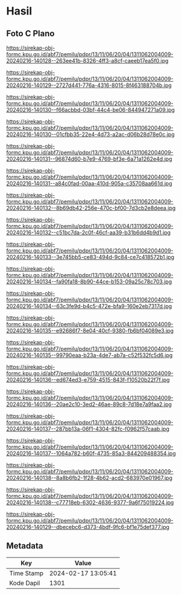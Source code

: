 # Hasil

## Foto C Plano

https://sirekap-obj-formc.kpu.go.id/abf7/pemilu/pdpr/13/11/06/20/04/1311062004009-20240216-140128--263ee41b-8326-4ff3-a8cf-caeeb17ea5f0.jpg

https://sirekap-obj-formc.kpu.go.id/abf7/pemilu/pdpr/13/11/06/20/04/1311062004009-20240216-140129--2727d441-776a-4316-8015-8f463188704b.jpg

https://sirekap-obj-formc.kpu.go.id/abf7/pemilu/pdpr/13/11/06/20/04/1311062004009-20240216-140130--f66acbbd-03bf-44c4-be06-844947271a09.jpg

https://sirekap-obj-formc.kpu.go.id/abf7/pemilu/pdpr/13/11/06/20/04/1311062004009-20240216-140130--01cfbb35-22e4-4d73-a2ac-d06b28d78e0c.jpg

https://sirekap-obj-formc.kpu.go.id/abf7/pemilu/pdpr/13/11/06/20/04/1311062004009-20240216-140131--96874d60-b7e9-4769-bf3e-6a71a1262e4d.jpg

https://sirekap-obj-formc.kpu.go.id/abf7/pemilu/pdpr/13/11/06/20/04/1311062004009-20240216-140131--a84c0fad-00aa-410d-905a-c35708aa661d.jpg

https://sirekap-obj-formc.kpu.go.id/abf7/pemilu/pdpr/13/11/06/20/04/1311062004009-20240216-140132--8b69db42-256e-470c-bf00-7d3cb2e8deea.jpg

https://sirekap-obj-formc.kpu.go.id/abf7/pemilu/pdpr/13/11/06/20/04/1311062004009-20240216-140132--c51bc7da-2c0f-46cf-aa39-b31b6dd4b9d1.jpg

https://sirekap-obj-formc.kpu.go.id/abf7/pemilu/pdpr/13/11/06/20/04/1311062004009-20240216-140133--3e745bb5-ce83-494d-9c84-ce7c418572b1.jpg

https://sirekap-obj-formc.kpu.go.id/abf7/pemilu/pdpr/13/11/06/20/04/1311062004009-20240216-140134--fa90fa18-8b90-44ce-b153-09a25c78c703.jpg

https://sirekap-obj-formc.kpu.go.id/abf7/pemilu/pdpr/13/11/06/20/04/1311062004009-20240216-140134--63c3fe9d-b4c5-472e-bfa9-160e2eb7317d.jpg

https://sirekap-obj-formc.kpu.go.id/abf7/pemilu/pdpr/13/11/06/20/04/1311062004009-20240216-140135--e92686f7-8e04-40cf-9380-fb6bf04089e3.jpg

https://sirekap-obj-formc.kpu.go.id/abf7/pemilu/pdpr/13/11/06/20/04/1311062004009-20240216-140135--99790eaa-b23a-4de7-ab7a-c52f532fc5d6.jpg

https://sirekap-obj-formc.kpu.go.id/abf7/pemilu/pdpr/13/11/06/20/04/1311062004009-20240216-140136--ed674ed3-e759-4515-843f-f10520b22f7f.jpg

https://sirekap-obj-formc.kpu.go.id/abf7/pemilu/pdpr/13/11/06/20/04/1311062004009-20240216-140136--20ae2c10-3ed2-46ae-89c8-7d18e7a9faa2.jpg

https://sirekap-obj-formc.kpu.go.id/abf7/pemilu/pdpr/13/11/06/20/04/1311062004009-20240216-140137--287bb13a-06f1-4304-82fc-f0962f57caab.jpg

https://sirekap-obj-formc.kpu.go.id/abf7/pemilu/pdpr/13/11/06/20/04/1311062004009-20240216-140137--1064a782-b60f-4735-85a3-844209488354.jpg

https://sirekap-obj-formc.kpu.go.id/abf7/pemilu/pdpr/13/11/06/20/04/1311062004009-20240216-140138--8a8b6fb2-1f28-4b62-acd2-683970e01967.jpg

https://sirekap-obj-formc.kpu.go.id/abf7/pemilu/pdpr/13/11/06/20/04/1311062004009-20240216-140138--c77718eb-6302-4636-9377-9a6f75019224.jpg

https://sirekap-obj-formc.kpu.go.id/abf7/pemilu/pdpr/13/11/06/20/04/1311062004009-20240216-140129--dbecebc6-d373-4bdf-9fc6-bf1e75def377.jpg


## Metadata

| Key        | Value               |
| ---------- | ------------------- |
| Time Stamp | 2024-02-17 13:05:41 |
| Kode Dapil | 1301                |



